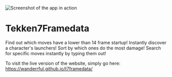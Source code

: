 ![Screenshot of the app in action](https://i.imgur.com/HLAyx64.png)

# Tekken7Framedata

Find out which moves have a lower than 14 frame startup! Instantly discover a character's launchers! Sort by which ones do the most damage! Search for specific moves instantly by typing them out!

To visit the live version of the website, simply go here: https://wanderrful.github.io/t7framedata/
